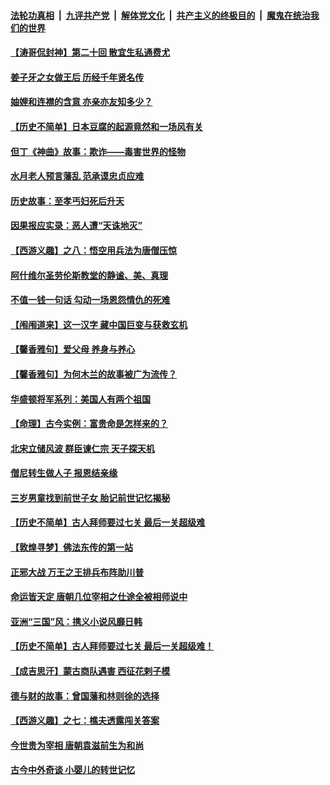 

####  [法轮功真相](../../../../basic/blob/master/README.md?t=12040131) &nbsp;|&nbsp; [九评共产党](../../../../9ping.md/blob/master/README.md?t=12040131) &nbsp;|&nbsp; [解体党文化](../../../../jtdwh.md/blob/master/README.md?t=12040131)  &nbsp;|&nbsp; [共产主义的终极目的](../../../../gczydzjmd.md/blob/master/README.md?t=12040131) &nbsp;|&nbsp; [魔鬼在统治我们的世界](../../../../mgztzwmdsj.md/blob/master/README.md?t=12040131) 

#### [【涛哥侃封神】第二十回 散宜生私通费尤](../pages/prog647/a103001067.md?t=12040131) 

#### [姜子牙之女做王后 历经千年贤名传](../pages/prog647/a103001107.md?t=12040131) 

#### [妯娌和连襟的含意 亦亲亦友知多少？](../pages/prog647/a103001102.md?t=12040131) 

#### [【历史不简单】日本豆腐的起源竟然和一场风有关](../pages/prog647/a103000986.md?t=12040131) 

#### [但丁《神曲》故事：欺诈——毒害世界的怪物](../pages/prog647/a103000202.md?t=12040131) 

#### [水月老人预言藩乱 范承谟忠贞应难](../pages/prog647/a103000198.md?t=12040131) 

#### [历史故事：至孝丐妇死后升天](../pages/prog647/a102999302.md?t=12040131) 

#### [因果报应实录：恶人遭“天诛地灭”](../pages/prog647/a102999283.md?t=12040131) 

#### [【西游义趣】之八：悟空用兵法为唐僧压惊](../pages/prog647/a102998752.md?t=12040131) 

#### [阿什维尔圣劳伦斯教堂的静谧、美、真理](../pages/prog647/a102998470.md?t=12040131) 

#### [不值一钱一句话 勾动一场恩怨情仇的死难](../pages/prog647/a102998452.md?t=12040131) 

#### [【闱闱道来】这一汉字 藏中国巨变与获救玄机](../pages/prog647/a102997995.md?t=12040131) 

#### [【馨香雅句】爱父母 养身与养心](../pages/prog647/a102997947.md?t=12040131) 

#### [【馨香雅句】为何木兰的故事被广为流传？](../pages/prog647/a102997938.md?t=12040131) 

#### [华盛顿将军系列：美国人有两个祖国](../pages/prog647/a102997581.md?t=12040131) 

#### [【命理】古今实例：富贵命是怎样来的？](../pages/prog647/a102997326.md?t=12040131) 

#### [北宋立储风波 群臣谏仁宗 天子探天机](../pages/prog647/a102997265.md?t=12040131) 

#### [僧尼转生做人子 报恩结亲缘](../pages/prog647/a102996525.md?t=12040131) 

#### [三岁男童找到前世子女 胎记前世记忆揭秘](../pages/prog647/a102996518.md?t=12040131) 

#### [【历史不简单】古人拜师要过七关 最后一关超级难](../pages/prog647/a102995731.md?t=12040131) 

#### [【敦煌寻梦】佛法东传的第一站](../pages/prog647/a102995712.md?t=12040131) 

#### [正邪大战 万王之王排兵布阵助川普](../pages/prog647/a102995225.md?t=12040131) 

#### [命运皆天定 唐朝几位宰相之仕途全被相师说中](../pages/prog647/a102994955.md?t=12040131) 

#### [亚洲“三国”风：携义小说风靡日韩](../pages/prog647/a102994932.md?t=12040131) 

#### [【历史不简单】古人拜师要过七关 最后一关超级难！](../pages/prog647/a102994747.md?t=12040131) 

#### [【成吉思汗】蒙古商队遇害 西征花剌子模](../pages/prog647/a102994412.md?t=12040131) 

#### [德与财的故事：曾国藩和林则徐的选择](../pages/prog647/a102994112.md?t=12040131) 

#### [【西游义趣】之七：樵夫透露闯关答案](../pages/prog647/a102993633.md?t=12040131) 

#### [今世贵为宰相 唐朝袁滋前生为和尚](../pages/prog647/a102993353.md?t=12040131) 

#### [古今中外奇谈 小婴儿的转世记忆](../pages/prog647/a102993346.md?t=12040131) 

